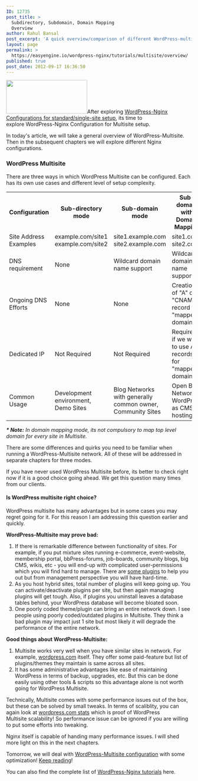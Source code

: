 ```yaml
---
ID: 12735
post_title: >
  Subdirectory, Subdomain, Domain Mapping
  Overview
author: Rahul Bansal
post_excerpt: 'A quick overview/comparison of different WordPress-multisite configuration modes. Followed by answer to question - "is wordpress multisite right choice?"'
layout: page
permalink: >
  https://easyengine.io/wordpress-nginx/tutorials/multisite/overview/
published: true
post_date: 2012-09-17 16:36:50
---
```

<a href="https://easyengine.io/series/wordpress-nginx-tutorials/"><img class="alignright size-full wp-image-10804" title="wordpress-nginx" src="https://easyengine.io/wp-content/uploads/2012/09/wordpress-nginx.jpeg" alt="" width="220" height="91" /></a>After exploring <a title="Installing Fresh WordPress on Nginx Server (Minimal Configuration)" href="https://easyengine.io/tutorials/installing-fresh-wordpress-nginx-minimal/">WordPress-Nginx Configurations for standard/single-site setup</a>, its time to explore WordPress-Nginx Configuration for Multisite setup.

In today's article, we will take a general overview of WordPress-Multisite. Then in the subsequent chapters we will explore different Nginx configurations.
<h3>WordPress Multisite</h3>
There are three ways in which WordPress Multisite can be configured. Each has its own use cases and different level of setup complexity.
<table class="aligncenter">
<tbody>
<tr>
<th>Configuration</th>
<th>Sub-directory mode</th>
<th>Sub-domain mode</th>
<th>Sub-domain with Domain Mapping</th>
</tr>
<tr>
<td>Site Address Examples</td>
<td>example.com/site1
example.com/site2</td>
<td>site1.example.com
site2.example.com</td>
<td>site1.com
site2.com</td>
</tr>
<tr>
<td>DNS requirement</td>
<td>None</td>
<td>Wildcard domain name support</td>
<td>Wildcard domain name support</td>
</tr>
<tr>
<td>Ongoing DNS Efforts</td>
<td>None</td>
<td>None</td>
<td>Creation of "A" or "CNAME" record for "mapped" domains</td>
</tr>
<tr>
<td>Dedicated IP</td>
<td>Not Required</td>
<td>Not Required</td>
<td>Required - if we want to use A-records for "mapped" domains</td>
</tr>
<tr>
<td>Common Usage</td>
<td>Development environment, Demo Sites</td>
<td>Blog Networks with generally common owner, Community Sites</td>
<td>Open Blog Networks, WordPress as CMS hosting</td>
</tr>
</tbody>
</table>
<em><strong>* Note:</strong> In domain mapping mode, its not compulsory to map top level domain for every site in Multisite.</em>

There are some differences and quirks you need to be familiar when running a WordPress-Multisite network. All of these will be addressed in separate chapters for three modes.

If you have never used WordPress Multisite before, its better to check right now if it is a good choice going ahead. We get this question many times from our clients.
<h4>Is WordPress multisite right choice?</h4>
WordPress multisite has many advantages but in some cases you may regret going for it. For this reason I am addressing this question earlier and quickly.

<strong>WordPress-Multisite may prove bad:</strong>
<ol>
	<li>If there is remarkable difference between functionality of sites. For example, if you put mixture sites running e-commerce, event-website, membership portal, bbPress-forums, job-boards, community blogs, big CMS, wikis, etc - you will end-up with complicated user-permissions which you will find hard to manage. There are <a href="http://wordpress.org/extend/plugins/multisite-plugin-manager/">some plugins</a> to help you out but from management perspective you will have hard-time.</li>
	<li>As you host hybrid sites, total number of plugins will keep going up. You can activate/deactivate plugins per site, but then again managing plugins will get tough. Also, if plugins you uninstall leaves a database tables behind, your WordPress database will become bloated soon.</li>
	<li>One poorly coded theme/plugin can bring an entire network down. I see people using poorly coded/outdated plugins in Multisite. They think a bad plugin may impact just 1 site but most likely it will degrade the performance of the entire network.</li>
</ol>
<strong>Good things about WordPress-Multisite:</strong>
<ol>
	<li>Multisite works very well when you have similar sites in network. For example, <a href="http://wordpress.com">wordpress.com</a> itself. They offer some paid-feature but list of plugins/themes they maintain is same across all sites.</li>
	<li>It has some administrative advantages like ease of maintaining WordPress in terms of backup, upgrades, etc. But this can be done easily using other tools &amp; scripts so this advantage alone is not worth going for WordPress Multisite.</li>
</ol>
Technically, Multisite comes with some performance issues out of the box, but these can be solved by small tweaks. In terms of scaliblity, you can again look at <a href="http://en.wordpress.com/stats/">wordpress.com stats</a> which is proof of WordPress Multisite scalability! So performance issue can be ignored if you are willing to put some efforts into tweaking.

Nginx itself is capable of handing many performance issues. I will shed more light on this in the next chapters.

Tomorrow, we will deal with <a title="Creating a WordPress Multisite Network with Nginx" href="https://easyengine.io/tutorials/creating-wordpress-multisite-network-nginx/">WordPress-Multisite configuration</a> with some optimization! <a href="https://easyengine.io/subscribe">Keep reading</a>!

You can also find the complete list of <a href="https://easyengine.io/series/wordpress-nginx-tutorials/">WordPress-Nginx tutorials</a> here.